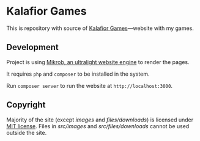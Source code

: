 # Kalafior Games

This is repository with source of [Kalafior Games](http://kalafiorgames.com)—website with my games.

## Development

Project is using [Mikrob, an ultralight website engine](https://github.com/lamberski/mikrob) to render the pages.

It requires `php` and `composer` to be installed in the system.

Run `composer server` to run the website at `http://localhost:3000`.

## Copyright

Majority of the site (except _images_ and _files/downloads_) is licensed under [MIT license](http://opensource.org/licenses/MIT). Files in _src/images_ and _src/files/downloads_ cannot be used outside the site.

